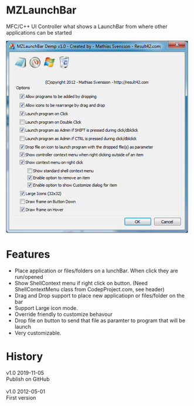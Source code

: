 # MZLaunchBar
MFC/C++ UI Controller what shows a LaunchBar from where other applications can be started

![Alt text](Doc/MZLaunchBar1.png?raw=true "Image from DemoApp")

# Features
* Place application or files/folders on a lunchBar. When click they are run/opened<br/>
* Show ShellContext menu if right click on button. (Need ShellContextMenu class from CodepProject.com, see header)<br/>
* Drag and Drop support to place new applicatiopn or files/folder on the bar<br/>
* Support Large icon mode.<br/>
* Override friendly to customize behavour<br/>
* Drop file on button to send that file as paramter to program that will be launch
* Very customizable.

# History
v1.0 2019-11-05<br/>
Publish on GitHub<br/>
<br/>
v1.0 2012-05-01<br/>
First version
